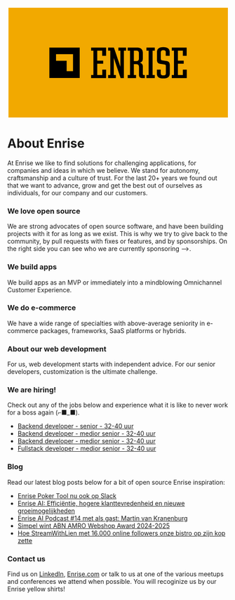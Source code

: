 <p align="center"><a href="https://enrise.com" target="_blank"><img src="https://github.com/enrise/.github/blob/master/images/logo.png?raw=true"></a></p>

# About Enrise

At Enrise we like to find solutions for challenging applications, for companies and ideas in which we believe. We stand for autonomy, craftsmanship and a culture of trust. For the last 20+ years we found out that we want to advance, grow and get the best out of ourselves as individuals, for our company and our customers.

### We love open source

We are strong advocates of open source software, and have been building projects with it for as long as we exist.
This is why we try to give back to the community, by pull requests with fixes or features, and by sponsorships.
On the right side you can see who we are currently sponsoring -->.

### We build apps
We build apps as an MVP or immediately into a mindblowing Omnichannel Customer Experience.

### We do e-commerce
We have a wide range of specialties with above-average seniority in e-commerce packages, frameworks, SaaS platforms or hybrids.

### About our web development
For us, web development starts with independent advice. For our senior developers, customization is the ultimate challenge.

### We are hiring!

Check out any of the jobs below and experience what it is like to never work for a boss again (⌐■_■).

<!-- JOB-LIST:START -->
- [Backend developer - senior - 32-40 uur](https://jobs.enrise.com/backend-developer)
- [Backend developer - medior senior - 32-40 uur](https://jobs.enrise.com/backend-developer-team-enigma/nl?token=7dff2b3adb1a1555ee5d26d0dbad1722)
- [Backend developer - medior senior - 32-40 uur](https://jobs.enrise.com/backend-developer-team-motivo-2/nl)
- [Fullstack developer - medior senior - 32-40 uur](https://jobs.enrise.com/fullstack-developer-team-motivo/nl)
<!-- JOB-LIST:END -->

### Blog

Read our latest blog posts below for a bit of open source Enrise inspiration:

<!-- POST-LIST:START -->
- [Enrise Poker Tool nu ook op Slack](https://enrise.com/2024/10/enrise-poker-tool-nu-ook-op-slack/)
- [Enrise AI: Efficiëntie, hogere klanttevredenheid en nieuwe groeimogelijkheden](https://enrise.com/2024/09/enrise-ai-helpt-je-bedrijf-slimmer-en-beter-werken/)
- [Enrise AI Podcast #14 met als gast: Martin van Kranenburg](https://enrise.com/2024/09/enrise-ai-podcast-14/)
- [Simpel wint ABN AMRO Webshop Award 2024-2025](https://enrise.com/2024/09/simpel-wint-abn-amro-webshop-award-2024-2025/)
- [Hoe StreamWithLien met 16.000 online followers onze bistro op zijn kop zette](https://enrise.com/2024/08/hoe-streamwithlien-onze-bistro-verbouwde-tot-online-nightclub/)
<!-- POST-LIST:END -->

### Contact us

Find us on <a href="https://www.linkedin.com/company/enrise/" target="_blank">LinkedIn</a>, <a href="https://enrise.com" target="_blank">Enrise.com</a> or talk to us at one of the various meetups and conferences we attend when possible. You will recoginize us by our Enrise yellow shirts!
